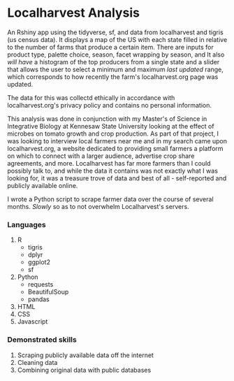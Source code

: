 # Localharvest Analysis

An Rshiny app using the tidyverse, sf, and data from localharvest and tigris (us census data). It displays a map of the US with each state filled in relative to the number of farms that produce a certain item. There are inputs for product type, palette choice, season, facet wrapping by season, and 
It also _will have_ a histogram of the top producers from a single state and a slider that allows the user to select a minimum and maximum *last updated* range, which corresponds to how recently the farm's localharvest.org page was updated.

The data for this was collectd ethically in accordance with localharvest.org's privacy policy and contains no personal information.

This analysis was done in conjunction with my Master's of Science in Integrative Biology at Kennesaw State University looking at the effect of microbes on tomato growth and crop production. 
As part of that project, I was looking to interview local farmers near me and in my search came upon localharvest.org, a website dedicated to providing small farmers a platform on which to connect with a larger audience, advertise crop share agreements, and more. 
Localharvest has far more farmers than I could possibly talk to, and while the data it contains was not exactly what I was looking for, it was a treasure trove of data and best of all - self-reported and publicly available online. 

I wrote a Python script to scrape farmer data over the course of several months. *Slowly* so as to not overwhelm Localharvest's servers.

### Languages
1. R 
    - tigris 
    - dplyr
    - ggplot2
    - sf
2. Python
    - requests
    - BeautifulSoup
    - pandas
3. HTML
4. CSS 
5. Javascript

### Demonstrated skills
1. Scraping publicly available data off the internet
1. Cleaning data
2. Combining original data with public databases
